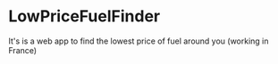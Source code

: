 # LowPriceFuelFinder
It's is a web app to find the lowest price of fuel around you (working in France)
